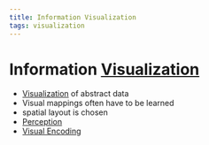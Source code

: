 ```yaml
---
title: Information Visualization
tags: visualization
---
```


# Information [Visualization](Visualization)
- [Visualization](Visualization) of abstract data
- Visual mappings often have to be learned
- spatial layout is chosen
- [Perception](Perception.md)
- [Visual Encoding](Visual%20Encoding.md)


































































































